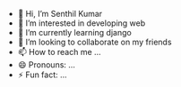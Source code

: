 - 👋 Hi, I’m Senthil Kumar
- 👀 I’m interested in developing web
- 🌱 I’m currently learning django
- 💞️ I’m looking to collaborate on my friends
- 📫 How to reach me ...
- 😄 Pronouns: ...
- ⚡ Fun fact: ...

<!---
senthilmukeshhari/senthilmukeshhari is a ✨ special ✨ repository because its `README.md` (this file) appears on your GitHub profile.
You can click the Preview link to take a look at your changes.
--->

